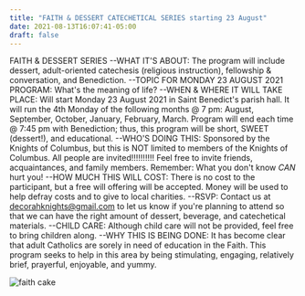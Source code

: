 ```yaml
---
title: "FAITH & DESSERT CATECHETICAL SERIES starting 23 August"
date: 2021-08-13T16:07:41-05:00
draft: false
---
```


FAITH & DESSERT SERIES
--WHAT IT'S ABOUT: The program will include dessert, adult-oriented catechesis (religious instruction), fellowship & conversation, and Benediction.
--TOPIC FOR MONDAY 23 AUGUST 2021 PROGRAM: What's the meaning of life?
--WHEN & WHERE IT WILL TAKE PLACE: Will start Monday 23 August 2021 in Saint Benedict's parish hall. It will run the 4th Monday of the following months @ 7 pm: August, September, October, January, February, March. Program will end each time @ 7:45 pm with Benediction; thus, this program will be short, SWEET (dessert!), and educational.
--WHO'S DOING THIS: Sponsored by the Knights of Columbus, but this is NOT limited to members of the Knights of Columbus. All people are invited!!!!!!!!!! Feel free to invite friends, acquaintances, and family members. Remember: What you don't know *CAN* hurt you!
--HOW MUCH THIS WILL COST: There is no cost to the participant, but a free will offering will be accepted. Money will be used to help defray costs and to give to local charities.
--RSVP: Contact us at decorahknights@gmail.com to let us know if you're planning to attend so that we can have the right amount of dessert, beverage, and catechetical materials.
--CHILD CARE: Although child care will not be provided, feel free to bring children along.
--WHY THIS IS BEING DONE: It has become clear that adult Catholics are sorely in need of education in the Faith. This program seeks to help in this area by being stimulating, engaging, relatively brief, prayerful, enjoyable, and yummy.

![faith cake](/posts/faith-cake-cropped.jpg)